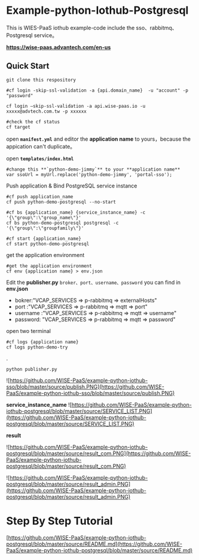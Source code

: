 # Example-python-Iothub-Postgresql


This is WIES-PaaS iothub example-code include the sso、rabbitmq、Postgresql service。

**https://wise-paas.advantech.com/en-us**


## Quick Start

    git clone this respository
    
    #cf login -skip-ssl-validation -a {api.domain_name}  -u "account" -p "password"
    
    cf login –skip-ssl-validation -a api.wise-paas.io -u xxxxx@advtech.com.tw -p xxxxxx
    
    #check the cf status
    cf target


open **`manifest.yml`** and editor the **application name** to yours，because the appication can't duplicate。


open **`templates/index.html`**
    
    #change this **`python-demo-jimmy`** to your **application name**
    var ssoUrl = myUrl.replace('python-demo-jimmy', 'portal-sso');

Push application & Bind PostgreSQL service instance

    #cf push application_name
    cf push python-demo-postgresql --no-start
    
    #cf bs {application_name} {service_instance_name} -c '{\"group\":\"group_name\"}' 
    cf bs python-demo-postgresql postgresql -c '{\"group\":\"groupfamily\"}'
    
    #cf start {application_name}
    cf start python-demo-postgresql




get the application environment
    
    #get the application environment
    cf env {application name} > env.json 
    
Edit the **publisher.py** `broker、port、username、password` you can find in **env.json**

* bokrer:"VCAP_SERVICES => p-rabbitmq => externalHosts"
* port :"VCAP_SERVICES => p-rabbitmq => mqtt => port"
* username :"VCAP_SERVICES => p-rabbitmq => mqtt => username"
* password: "VCAP_SERVICES => p-rabbitmq => mqtt => password"

open two terminal
    
    #cf logs {application name}
    cf logs python-demo-try

.

    python publisher.py

![https://github.com/WISE-PaaS/example-python-iothub-sso/blob/master/source/publish.PNG](https://github.com/WISE-PaaS/example-python-iothub-sso/blob/master/source/publish.PNG)



    
**service_instance_name**
![https://github.com/WISE-PaaS/example-python-iothub-postgresql/blob/master/source/SERVICE_LIST.PNG](https://github.com/WISE-PaaS/example-python-iothub-postgresql/blob/master/source/SERVICE_LIST.PNG)

**result**

![https://github.com/WISE-PaaS/example-python-iothub-postgresql/blob/master/source/result_com.PNG](https://github.com/WISE-PaaS/example-python-iothub-postgresql/blob/master/source/result_com.PNG)

![https://github.com/WISE-PaaS/example-python-iothub-postgresql/blob/master/source/result_admin.PNG](https://github.com/WISE-PaaS/example-python-iothub-postgresql/blob/master/source/result_admin.PNG)




# Step By Step Tutorial

[https://github.com/WISE-PaaS/example-python-iothub-postgresql/blob/master/source/README.md](https://github.com/WISE-PaaS/example-python-iothub-postgresql/blob/master/source/README.md)
